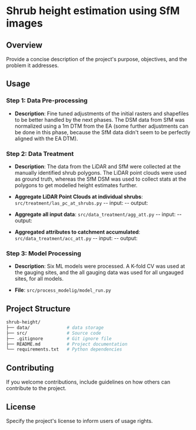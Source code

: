 # Shrub height estimation using SfM images

## Overview

Provide a concise description of the project's purpose, objectives, and the problem it addresses.    

## Usage

### Step 1: Data Pre-processing
- **Description**: Fine tuned adjustments of the initial rasters and shapefiles to be better handled by the next phases. The DSM data from SfM was normalized using a 1m DTM from the EA (some further adjustments can be done in this phase, because the SfM data didn't seem to be perfectly aligned with the EA DTM).

### Step 2: Data Treatment
- **Description**: The data from the LiDAR and SfM were collected at the manually identified shrub polygons. The LiDAR point clouds were used as ground truth, whereas the SfM DSM was used to collect stats at the polygons to get modelled height estimates further.

- **Aggregate LiDAR Point Clouds at individual shrubs**: `src/treatment/las_pc_at_shrubs.py`
-- input: 
-- output: 

- **Aggregate all input data**: `src/data_treatment/agg_att.py`
-- input:
-- output: 

- **Aggregated attributes to catchment accumulated**: `src/data_treatment/acc_att.py`
-- input:
-- output: 

### Step 3: Model Processing
- **Description**: Six ML models were processed. A K-fold CV was used at the gauging sites, and the all gauging data was used for all ungauged sites, for all models.

- **File**: `src/process_modelig/model_run.py`

## Project Structure

```bash
shrub-height/
├── data/              # data storage
├── src/               # Source code
├── .gitignore         # Git ignore file
├── README.md          # Project documentation
└── requirements.txt   # Python dependencies
```

## Contributing

If you welcome contributions, include guidelines on how others can contribute to the project.

## License

Specify the project's license to inform users of usage rights.